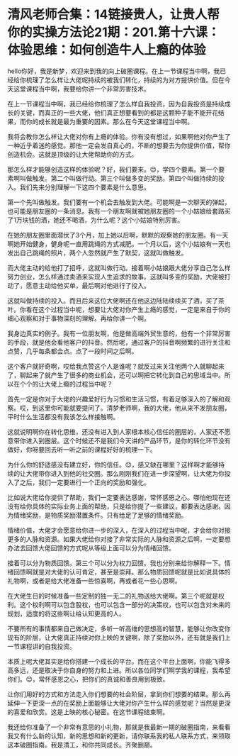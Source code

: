# 清风老师合集：14链接贵人，让贵人帮你的实操方法论21期：201.第十六课：体验思维：如何创造牛人上瘾的体验

hello你好，我是新梦，欢迎来到我的向上破圈课程。在上一节课程当中啊，我已经给你梳理了怎么样让大佬呢持续的被我们转化，持续的为对方提供价值。但在今天这堂课程当中啊，我要给你讲一个非常厉害技术。

在上一节课程当中啊，我已经给你梳理了怎么样自我投资，因为自我投资是持续成长的关键，而真正的一些大佬，他们真正想要看到的都是这颗种子能不能开花结果，而你的成长就是最为重要的因素。那么在今天这堂课程当中啊。

我将会教你怎么样让大佬对你有上瘾的体验。你有没有想过，如果啊他对你产生了一种近乎着迷的感觉。那他一定会发自真心的，不断的想要去为你提供价值，帮你创造机会。这就是顶级的让大佬帮助你的方式。

那怎么样才能够创造这样的体验呢？好，我们要来。😊，学四个要素。第一个要素啊叫做触发。第二个叫做行动。第三个叫做多变的奖励。第四个叫做持续的投入。我们先来分别理解一下这四个要素是什么意思。

第一个先叫做触发。我们要有一个机会去触发到大佬。可能啊是一次聊天的弹起，也可能是朋友圈的一条消息。我有一个朋友啊就被她朋友圈的一个小姑娘给套路买了1万块钱的酒，她还不喝酒，为什么呢？这个小姑娘特别厉害。

在她的朋友圈里面潜伏了3个月，加上她以后啊，默默的观察她的朋友圈。有一天啊她开始健身，健身呢一直用跳绳的方式减肥。一个月以后，这个小姑娘有一天也发出自己跳绳的照片，两个人忽然就产生了默契，这就叫做触发。

而大佬主动的给他打了招呼，这就叫做行动。接着啊小姑娘跟大佬分享自己怎么样努力创业，怎么样通过卖酒来实现人生追求的故事。这就叫多变的奖励，大佬被打动了，愿意主动给他买单，最后啊对他进行了投入。

这就叫做持续的投入。而且后来这位大佬啊还在他这边陆陆续续买了酒，买了茶叶。你看在这个过程当中呢，想要让大佬对你产生上瘾的感觉，一定是来自于你的细心观察和对于事物深刻的理解。再给你讲一个啊。

我身边真实的例子。我有一位朋友啊，他是做高端外贸生意的，他有一个非常厉害的手段，就是他会看他客户的抖音。然后呢，通过客户的抖音啊频繁的进行关注和点赞，几乎每条都会点。点了一段时间之后啊。

这个客户就好奇啊，哎给我点赞这个人是谁呢？就反过来关注他两个人就聊起来了，聊起来了就产生了很多的商业机会，还可以啊把它转化到自己的思域当中。所以在个个的让大佬上瘾的过程当中呢？

首先一定是你对于大佬的兴趣爱好行为习惯和生活习惯，有着足够深入的了解和观察。哎，到这里你可能就要提问了。清梦老师啊，我的大佬，他从来不发朋友圈，平时什么生活都没有我该怎么样接触啊。

这就说明啊你在转化思维，还没有进入到人家根本核心信任的圈层的，人家还不愿意带你进入到圈层。这个时候还不是我们今天讲的产品环节，是你的转化环节没有做好，你呀要回去听一听之前的课程好好的梳理一下。

为什么你的舒适感没有建立好，你的信任。😊，感又缺在哪里？这样啊才能够持续的让大佬带你进入到他的社交圈。那么刚刚我们在进一步深望啊，让大佬为你投入了之后，我们一定要进行一个正向的奖励和强化。

比如说大佬给你提供了帮助，我们一定要表达感谢，常怀感恩之心。哪怕他现在还没有给你具体的实际业务上面的帮助，只是给你提了一些建议，都要表达感谢。因为情绪奖励，是物质奖励潜置条件。只有给足了足够的情绪奖励。

情绪价值，大佬才会愿意给你进一步的深入，在深入的过程当中呢，才会给你对接更多的人脉和资源。如果大佬给你对接了非常实际的人脉和资源之后啊，一定要想办法去回馈大佬回馈的方式呢从等级上面可以分为情绪回馈。

接着可以分为物质回馈。第三个可以分为权力回馈。我也分别来给你解释一下。情绪回馈啊就是对大佬的认可肯定，甚至是崇拜。那么物质回馈呢就是比如说具体的礼物啊，或者是给大佬准备一些惊喜啊，再或者花一些心思啊。

在大佬生日的时候准备一些定制的独一无二的礼物送给大佬啊。第三个呢就是权利。这个权利啊可以包含股权，也可以包含一部分的决策权，也可以包含对未来的规划，适度的将这些啊让给认知更高的人。

不要所有的事情都来自己做决定，多听一听高维的思想高的智慧，能够让你改变你现有的阶层，让大佬真正持续对你上映的关键啊，除了奖励以外，还有就是我们上一节课程讲的自我投资。

本质上呢大佬其实是给你搭建一个成长的平台。而在这个平台上面啊，你能飞得多高多远，还是取决于你自身的努力和上进。所以各位同学们啊学我的课程，我希望你们。😊，常怀感恩之心，把你们的真诚和善良用到极致。

让你们用好的方式和方法走入你们想要的社会阶层，拿到你们想要的结果。那么再延伸一下更深一点的在奖励上面能够让大佬对你产生什么样的感觉呢？当然是更深的喜爱和欣赏。这是上映的核心秘密。在这节课程结束啊。

我还给你准备了一个非常有意思的小礼物，那就是我最新一期的破圈指南，来看看我又有什么新的认知，新的思想和新的更新，请你联系我的私人联系方式，来领取这本破圈指南。我是清工，和你共同成长。齐聚删巅。

